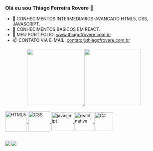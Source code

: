 ### Olá eu sou Thiago Ferreira Rovere 👋

- 🌱 CONHECIMENTOS INTERMEDIARIOS-AVANCADO HTML5, CSS, JAVASCRIPT. 
- 🌱 CONHECIMENTOS BASICOS EM REACT.
- 🌱 MEU PORTIFOLIO: www.thiagofrovere.com.br
- 📫 CONTATO VIA E-MAIL: contato@thiagofrovere.com.br
   


<div align="center">
  <a href="https://github.com/ThiagoFRovere">
  <img height="180em" src="https://github-readme-stats.vercel.app/api?username=ThiagoFRovere&show_icons=true&theme=tokyonight&include_all_commits=true&count_private=true"/>
  <img height="180em" src="https://github-readme-stats.vercel.app/api/top-langs/?username=ThiagoFRovere&layout=compact&langs_count=7&theme=tokyonight"/>

</div>
  
  <div style="display: inline_block"><br> 
  <img align="center" alt="HTML5" height="65" width="70" src="https://cdn.jsdelivr.net/gh/devicons/devicon/icons/html5/html5-original.svg"> 
  <img align="center" alt="CSS" height="65" width="70" src="https://cdn.jsdelivr.net/gh/devicons/devicon/icons/css3/css3-original.svg">  
  <img align="center" alt="javascript" height="60" width="70" src="https://cdn.jsdelivr.net/gh/devicons/devicon/icons/javascript/javascript-plain.svg">   
  <img align="Center" alt="reactnative" height="60" widht="70" src="https://cdn.jsdelivr.net/gh/devicons/devicon/icons/react/react-original-wordmark.svg">
  <img align="Center" alt="C#" height="60" widht="70" src="https://cdn.jsdelivr.net/gh/devicons/devicon/icons/csharp/csharp-original.svg">
    
   
    
</div>
  
  ##
  
  <div> 

  <a href = "mailto:magia3dfloripa@gmail.com"><img src="https://img.shields.io/badge/Gmail-D14836?style=for-the-badge&logo=gmail&logoColor=white" target="_blank"></a>
  <a href="https://www.linkedin.com/in/thiago-ferreira-rôvere-783734223" target="_blank"><img src="https://img.shields.io/badge/-LinkedIn-%230077B5?style=for-the-badge&logo=linkedin&logoColor=white" target="_blank"></a> 
  
</div>
 

